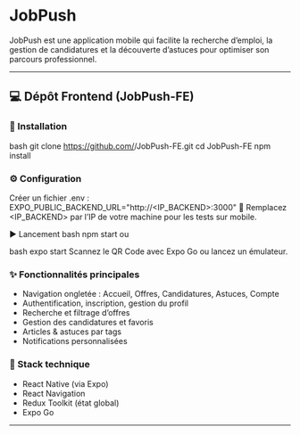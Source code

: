 # JobPush

JobPush est une application mobile qui facilite la recherche d’emploi, la gestion de candidatures et la découverte d’astuces pour optimiser son parcours professionnel.

---

## 💻 Dépôt Frontend (JobPush-FE)

### 🔧 Installation
bash
git clone https://github.com/<votre-org>/JobPush-FE.git
cd JobPush-FE
npm install

### ⚙️ Configuration
Créer un fichier .env :
EXPO_PUBLIC_BACKEND_URL="http://<IP_BACKEND>:3000"
🔁 Remplacez <IP_BACKEND> par l’IP de votre machine pour les tests sur mobile.

▶️ Lancement
bash
npm start
ou

bash
expo start
Scannez le QR Code avec Expo Go ou lancez un émulateur.

### ✨ Fonctionnalités principales
- Navigation ongletée : Accueil, Offres, Candidatures, Astuces, Compte
- Authentification, inscription, gestion du profil
- Recherche et filtrage d’offres
- Gestion des candidatures et favoris
- Articles & astuces par tags
- Notifications personnalisées

### 🧰 Stack technique 
- React Native (via Expo)
- React Navigation
- Redux Toolkit (état global)
- Expo Go

---
